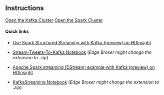 ## Instructions

[Open the Kafka Cluster](https://portal.azure.com/#resource/subscriptions/{SubscriptionId}/resourceGroups/{ResourceGroup.Name}/providers/Microsoft.HDInsight/clusters/{Outputs.kafkaClusterName}/overview)
[Open the Spark Cluster](https://portal.azure.com/#resource/subscriptions/{SubscriptionId}/resourceGroups/{ResourceGroup.Name}/providers/Microsoft.HDInsight/clusters/{Outputs.sparkClusterName}/overview)

#### Quick links
* [Use Spark Structured Streaming with Kafka (preview) on HDInsight](https://docs.microsoft.com/en-us/azure/hdinsight/hdinsight-apache-kafka-spark-structured-streaming#get-the-kafka-brokers)
* [Stream-Tweets-To-Kafka Notebook](https://github.com/Azure-Samples/hdinsight-spark-kafka-structured-streaming/blob/master/Stream-Tweets-To-Kafka.ipynb)
(*Edge Broser might change the extension to .zip*)

* [Apache Spark streaming (DStream) example with Kafka (preview) on HDInsight](https://docs.microsoft.com/en-us/azure/hdinsight/hdinsight-apache-spark-with-kafka#a-idkafkahostsakafka-host-information)
* [KafkaStreaming Notebook](https://github.com/Azure-Samples/hdinsight-spark-scala-kafka)
(*Edge Broser might change the extension to .zip*)
